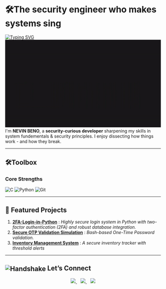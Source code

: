 # 🛠️The security engineer who makes systems sing
[![Typing SVG](https://readme-typing-svg.herokuapp.com?font=Fira+Code&pause=1000&width=435&lines=C%20Programmer;Linux%20Enthusiast;Security%20Explorer;Git%20Wizard)](https://git.io/typing-svg)<br>
![](Gifs_and_images/gif.gif)<br>
I'm **NEVIN BENO**, a **security-curious developer** sharpening my skills in system fundementals & security principles. I enjoy dissecting how things work - and how they break.<br>

____

## 🛠️Toolbox
### Core Strengths
![C](https://img.shields.io/badge/C-00599C?style=for-the-badge&logo=c&logoColor=white) ![Python](https://img.shields.io/badge/Python-3776AB?style=for-the-badge&logo=python&logoColor=white) ![Git](https://img.shields.io/badge/Git-F05032?style=for-the-badge&logo=git&logoColor=white)

-----
## **🔬 Featured Projects**
1. **[2FA-Login-in-Python](https://github.com/nevinbeno/2FA-Login-in-Python)** : *Highly secure login system in Python with two-factor authentication (2FA) and robust database integration.*
2. **[Secure OTP Validation Simulation](https://github.com/nevinbeno/Secure-OTP-Transaction)** : *Bash-based One-Time Password validation.*
3. **[Inventory Management System](https://github.com/nevinbeno/Inventory-Management)** : *A secure inventory tracker with threshold alerts*
____



## <img src="https://raw.githubusercontent.com/Tarikul-Islam-Anik/Animated-Fluent-Emojis/master/Emojis/Hand%20gestures/Handshake.png" alt="Handshake" width="25" height="25" align="center" /> Let’s Connect  

<div align="center">
  <a href="https://www.linkedin.com/in/nevin-beno-2b669833a/">
    <img src="https://img.shields.io/badge/LinkedIn-0A66C2?style=for-the-badge&logo=linkedin&logoColor=white">
  </a>&nbsp;&nbsp;
  <a href="mailto:nevinbeno123@gmail.com">
    <img src="https://img.shields.io/badge/Email-EA4335?style=for-the-badge&logo=gmail&logoColor=white">
  </a>&nbsp;&nbsp;
  <a href="https://github.com/nevinbeno">
    <img src="https://img.shields.io/badge/GitHub-181717?style=for-the-badge&logo=github&logoColor=white">
  </a>
</div>